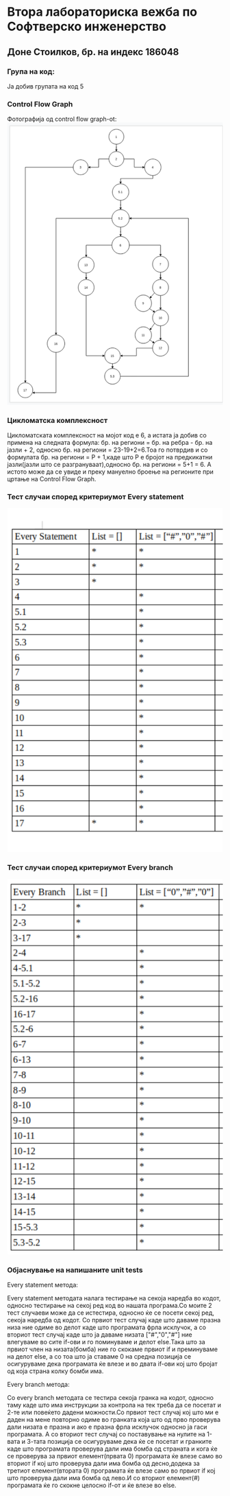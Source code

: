 # Втора лабораториска вежба по Софтверско инженерство

## Доне Стоилков, бр. на индекс 186048

### Група на код: 

Ја добив групата на код 5

###  Control Flow Graph

Фотографија од control flow graph-ot:
![Screenshot](cfg.png) 

### Цикломатска комплексност

Цикломатската комплексност на мојот код е 6, а истата ја добив со примена на следната формула:
бр. на региони = бр. на ребра - бр. на јазли + 2, односно бр. на региони = 23-19+2=6.Тоа го потврдив и со формулата бр. на региони = P + 1,каде што P е бројот на предкикатни јазли(јазли што се разгрануваат),односно бр. на региони = 5+1 = 6. А истото може да се увиде и преку мануелно броење на регионите при цртање на Control Flow Graph.


### Тест случаи според критериумот  Every statement 

![Screenshot](everyStatement.png)

### Тест случаи според критериумот Every branch

![Screenshot](everyBranch.png)

### Објаснување на напишаните unit tests

Every statement метода:

Every statement методата налага тестирање на секоја наредба во кодот, односно тестирање на секој ред код во нашата програма.Со моите 2 тест случаеви може да се истестира, односно ќе се посети секој ред, секоја наредба од кодот. Со првиот тест случај каде што даваме празна низа ние одиме во делот каде што програмата фрла исклучок, а со вториот тест случај каде што ја даваме низата ["#","0","#"] ние влегуваме во сите if-ови и го поминуваме и делот else.Така што за првиот член на низата(бомба) ние го скокаме првиот if и преминуваме на делот else, а со тоа што ја ставаме 0 на средна позиција се осигуруваме дека програмата ќе влезе и во двата if-ови кој што бројат од која страна колку бомби има.

Every branch метода:

Со every branch методата се тестира секоја гранка на кодот, односно таму каде што има инструкции за контрола на тек треба да се посетат и 2-те или повеќето дадени можности.Со првиот тест случај кој што ми е даден на мене повторно одиме во гранката која што од прво проверува дали низата е празна и ако е празна фрла исклучок односно ја гаси програмата.
А со вториот тест случај со поставување на нулите на 1-вата и 3-тата позиција се осигуруваме дека ќе се посетат и гранките каде што програмата проверува дали има бомба од страната и кога ќе се проверува за првиот елемент(првата 0) програмата ќе влезе само во вториот if кој што проверува дали има бомба од десно,додека за третиот елемент(втората 0) програмата ќе влезе само во првиот if кој што проверува дали има бомба од лево.И со вториот елемент(#) програмата ќе го скокне целосно if-от и ќе влезе во else.
